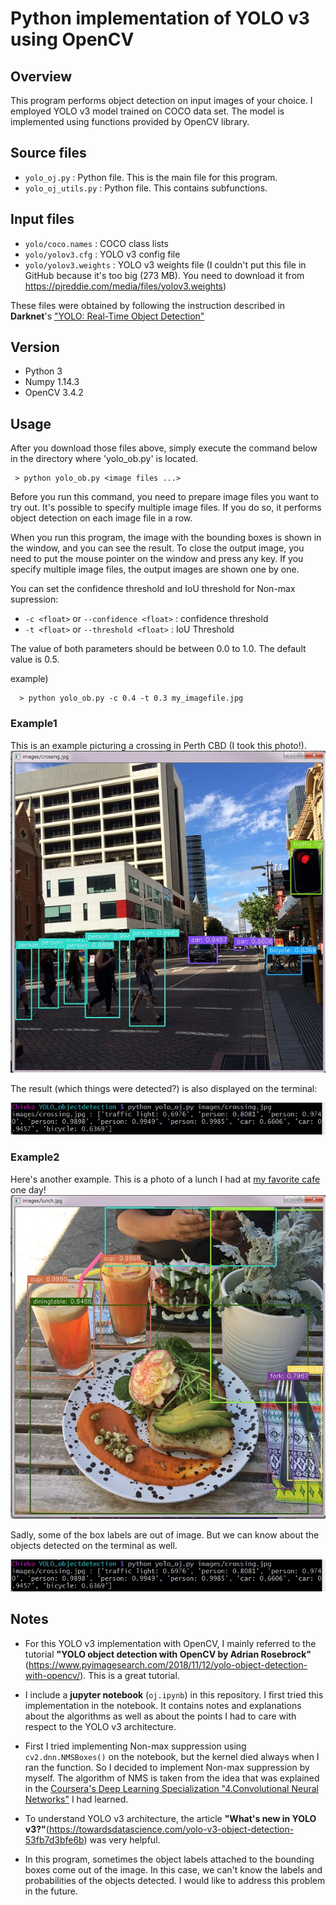 # Python implementation of YOLO v3 using OpenCV

## Overview

This program performs object detection on input images of your choice. I employed YOLO v3 model trained on COCO data set. The model is implemented using functions provided by OpenCV library.

## Source files

 - `yolo_oj.py` : Python file. This is the main file for this program.
 - `yolo_oj_utils.py` : Python file. This contains subfunctions.

## Input files

 - `yolo/coco.names` : COCO class lists
 - `yolo/yolov3.cfg` : YOLO v3 config file
 - `yolo/yolov3.weights` : YOLO v3 weights file (I couldn't put this file in GitHub because it's too big (273 MB). You need to download it from https://pjreddie.com/media/files/yolov3.weights)

These files were obtained by following the instruction described in **Darknet**'s ["YOLO: Real-Time Object Detection"](https://pjreddie.com/darknet/yolo/)

## Version

  - Python 3
  - Numpy 1.14.3
  - OpenCV 3.4.2

## Usage

After you download those files above, simply execute the command below in the directory where 'yolo_ob.py' is located.
```
 > python yolo_ob.py <image files ...>
```

Before you run this command, you need to prepare image files you want to try out. It's possible to specify multiple image files. If you do so, it performs object detection on each image file in a row.

When you run this program, the image with the bounding boxes is shown in the window, and you can see the result. To close the output image, you need to put the mouse pointer on the window and press any key. If you specify multiple image files, the output images are shown one by one.

You can set the confidence threshold and IoU threshold for Non-max supression:

 - `-c <float>` or `--confidence <float>` : confidence threshold
 - `-t <float>` or `--threshold <float>` : IoU Threshold

The value of both parameters should be between 0.0 to 1.0. The default value is 0.5.

example)
```
  > python yolo_ob.py -c 0.4 -t 0.3 my_imagefile.jpg
```

### Example1

This is an example picturing a crossing in Perth CBD (I took this photo!).
![alt crossing](examples/crossing_out.jpg "Image example1 Crossing")

The result (which things were detected?) is also displayed on the terminal:

![alt crossing_terminal](examples/crossing_out_terminal.jpg "Image example1 Crossing output on terminal")

### Example2

Here's another example. This is a photo of a lunch I had at [my favorite cafe](https://www.facebook.com/florafaunaperth/) one day!
![alt lunch](examples/lunch_out.jpg "Image example2 Lunch Time")

Sadly, some of the box labels are out of image. But we can know about the objects detected on the terminal as well.

![alt crossing_terminal](examples/crossing_out_terminal.jpg "Image example1 Crossing output on terminal")



## Notes

 - For this YOLO v3 implementation with OpenCV, I mainly referred to the tutorial **"YOLO object detection with OpenCV
by Adrian Rosebrock"** (https://www.pyimagesearch.com/2018/11/12/yolo-object-detection-with-opencv/). This is a great tutorial.

 - I include a **jupyter notebook** (`oj.ipynb`) in this repository. I first tried this implementation in the notebook. It contains notes and explanations about the algorithms as well as about the points I had to care with respect to the YOLO v3 architecture.

 - First I tried implementing Non-max suppression using `cv2.dnn.NMSBoxes()` on the notebook, but the kernel died always when I ran the function. So I decided to implement Non-max suppression by myself. The algorithm of NMS is taken from the idea that was explained in the [Coursera's Deep Learning Specialization "4.Convolutional Neural Networks"](https://www.coursera.org/learn/convolutional-neural-networks?specialization=deep-learning) I had learned.

 - To understand YOLO v3 architecture, the article **"What's new in YOLO v3?"**(https://towardsdatascience.com/yolo-v3-object-detection-53fb7d3bfe6b) was very helpful.

 - In this program, sometimes the object labels attached to the bounding boxes come out of the image. In this case, we can't know the labels and probabilities of the objects detected. I would like to address this problem in the future.
